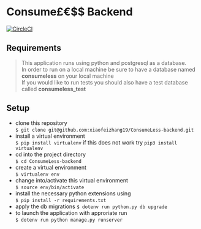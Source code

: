 # Consume£€$$ Backend
[![CircleCI](https://circleci.com/gh/xiaofeizhang19/ConsumeLess-backend.svg?style=svg)](https://circleci.com/gh/xiaofeizhang19/ConsumeLess-backend)

## Requirements
> This application runs using python and postgresql as a database.  
> In order to run on a local machine be sure to have a database named **consumeless** on your local machine  
> If you would like to run tests you should also have a test database called **consumeless_test**

## Setup

- clone this repository  
``` $ git clone git@github.com:xiaofeizhang19/ConsumeLess-backend.git ```
- install a virtual environment  
``` $ pip install virtualenv ``` if this does not work try ``` pip3 install virtualenv ```
- cd into the project directory  
``` $ cd ConsumeLess-backend ```
- create a virtual environment  
``` $ virtualenv env ```
- change into/activate this virtual environment  
``` $ source env/bin/activate ```
- install the necessary python extensions using  
``` $ pip install -r requirements.txt ```
- apply the db migrations
``` $ dotenv run python.py db upgrade ```
- to launch the application with approriate run  
``` $ dotenv run python manage.py runserver ```
